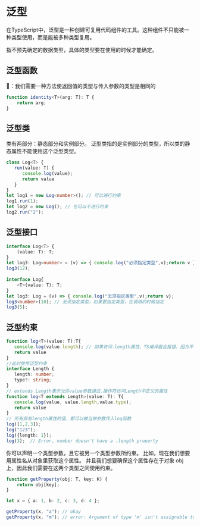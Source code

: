 # 泛型

在TypeScript中，泛型是一种创建可复用代码组件的工具。这种组件不只能被一种类型使用，而是能被多种类型复用。

指不预先确定的数据类型，具体的类型要在使用的时候才能确定。

## 泛型函数

🌰：我们需要一种方法使返回值的类型与传入参数的类型是相同的

```typescript
function identity<T>(arg: T): T {
    return arg;
}
```

## 泛型类

类有两部分：静态部分和实例部分。 泛型类指的是实例部分的类型，所以类的静态属性不能使用这个泛型类型。

```typescript
class Log<T> {
   run(value: T) {
      console.log(value);
      return value
   }
}
let log1 = new Log<number>(); // 可以进行约束
log1.run(1);
let log2 = new Log(); // 也可以不进行约束
log2.run("2");
```

## 泛型接口

```typescript
interface Log<T> {
    (value: T): T;
}
let log3: Log<number> = (v) => { console.log("必须指定类型",v);return v };
log3(12);
  
interface Log{
    <T>(value: T): T;
}
let log3: Log = (v) => { console.log("无须指定类型",v);return v};
log3<number>(10); // 无须指定类型，如果要指定类型，在调用的时候指定
log3(5);
```

## 泛型约束

```typescript
function log<T>(value: T):T{
   console.log(value.length); // 如果访问.length属性，TS编译器会报错，因为不知道value有没有这个属性
   return value
}
//此时使用泛型约束
interface Length {
   length: number;
   type?: string;
}
// extends Length表示允许value参数通过.操作符访问Length中定义的属性
function log<T extends Length>(value: T): T{
   console.log(value, value.length,value.type);
   return value
}
// 所有具有length属性的值，都可以被当做参数传入log函数
log([1,2,3]);
log("123");
log({length: 1});
log(3);  // Error, number doesn't have a .length property
```

你可以声明一个类型参数，且它被另一个类型参数所约束。 比如，现在我们想要用属性名从对象里获取这个属性。 并且我们想要确保这个属性存在于对象 obj上，因此我们需要在这两个类型之间使用约束。

```typescript
function getProperty(obj: T, key: K) {
    return obj[key];
}

let x = { a: 1, b: 2, c: 3, d: 4 };

getProperty(x, "a"); // okay
getProperty(x, "m"); // error: Argument of type 'm' isn't assignable to 'a' | 'b' | 'c' | 'd'.
```

